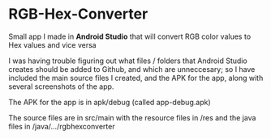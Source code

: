 # RGB-Hex-Converter
Small app I made in **Android Studio** that will convert RGB color values to Hex values and vice versa

I was having trouble figuring out what files / folders that Android Studio creates should be added to Github, and which are unneccesary; so I have included the main source files I created, and the APK for the app, along with several screenshots of the app.

The APK for the app is in apk/debug (called app-debug.apk)

The source files are in src/main with the resource files in /res and the java files in /java/.../rgbhexconverter
